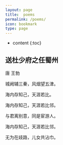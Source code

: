 ```yaml
---
layout: page
title:  poems
permalink: /poems/
icon: bookmark
type: page
---
```


* content
{:toc}


## 送杜少府之任蜀州

唐 王勃

城阙辅三秦，风烟望五津。

海内存知己，天涯若比。 

海内存知己，天涯若比邻。

与君离别意，同是宦游人。 

海内存知己，天涯若比邻。 

无为在歧路，儿女共沾巾。 
